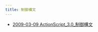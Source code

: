 ```yaml
---
title: 制御構文
---
```



- [2009-03-09 ActionScript_3.0_制御構文](./../../../../../../d/2009/03/09/ActionScript_3.0_制御構文.md)




